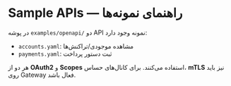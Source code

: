 # Sample APIs — راهنمای نمونه‌ها

در پوشه `examples/openapi/` دو API نمونه وجود دارد:
- `accounts.yaml`: مشاهده موجودی/تراکنش‌ها
- `payments.yaml`: ثبت دستور پرداخت

هر دو از **OAuth2** و **Scopes** استفاده می‌کنند. برای کانال‌های حساس، **mTLS** نیز باید روی Gateway فعال باشد.
